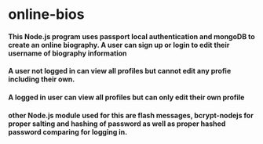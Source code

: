 # online-bios

#### This Node.js program uses passport local authentication and mongoDB to create an online biography.  A user can sign up or login to edit their username of biography information

#### A user not logged in can view all profiles but cannot edit any profie including their own.

#### A logged in user can view all profiles but can only edit their own profile

#### other Node.js module used for this are flash messages, bcrypt-nodejs for proper salting and hashing of password as well as proper hashed password comparing for logging in.

